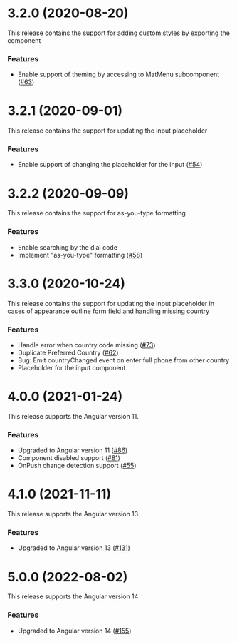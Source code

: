 <a name="3.2.0"></a>
# 3.2.0 (2020-08-20)

This release contains the support for adding custom styles by exporting the component

### Features

* Enable support of theming by accessing to MatMenu subcomponent ([#63](https://github.com/tanansatpal/ngx-mat-tel-input/issues/63))

<a name="3.2.1"></a>
# 3.2.1 (2020-09-01)

This release contains the support for updating the input placeholder

### Features

* Enable support of changing the placeholder for the input ([#54](https://github.com/tanansatpal/ngx-mat-tel-input/issues/54))

<a name="3.2.2"></a>
# 3.2.2 (2020-09-09)

This release contains the support for as-you-type formatting

### Features

* Enable searching by the dial code
* Implement "as-you-type" formatting ([#58](https://github.com/tanansatpal/ngx-mat-tel-input/issues/58))

<a name="3.3.0"></a>
# 3.3.0 (2020-10-24)

This release contains the support for updating the input placeholder in cases of appearance outline form field and handling missing country

### Features

* Handle error when country code missing ([#73](https://github.com/tanansatpal/ngx-mat-tel-input/issues/73))
* Duplicate Preferred Country ([#62](https://github.com/tanansatpal/ngx-mat-tel-input/issues/62))
* Bug: Emit countryChanged event on enter full phone from other country
* Placeholder for the input component

<a name="4.0.0"></a>
# 4.0.0 (2021-01-24)

This release supports the Angular version 11.

### Features

* Upgraded to Angular version 11 ([#86](https://github.com/tanansatpal/ngx-mat-tel-input/issues/86))
* Component disabled support ([#81](https://github.com/tanansatpal/ngx-mat-tel-input/issues/81))
* OnPush change detection support ([#55](https://github.com/tanansatpal/ngx-mat-tel-input/issues/55))

<a name="4.1.0"></a>
# 4.1.0 (2021-11-11)

This release supports the Angular version 13.

### Features

* Upgraded to Angular version 13 ([#131](https://github.com/tanansatpal/ngx-mat-tel-input/issues/131))

<a name="5.0.0"></a>
# 5.0.0 (2022-08-02)

This release supports the Angular version 14.

### Features

* Upgraded to Angular version 14 ([#155](https://github.com/tanansatpal/ngx-mat-tel-input/issues/155))
